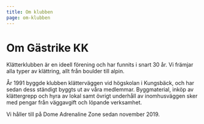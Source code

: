 ```yaml
---
title: Om klubben
page: om-klubben
---
```


# Om Gästrike KK

Klätterklubben är en ideell förening och har funnits i snart 30 år. Vi främjar alla typer av klättring, allt från boulder till alpin.

År 1991 byggde klubben klätterväggen vid högskolan i Kungsbäck, och har sedan dess ständigt byggts ut av våra medlemmar. Byggmaterial, inköp av klättergrepp och hyra av lokal samt övrigt underhåll av inomhusväggen sker med pengar från väggavgift och löpande verksamhet.

Vi håller till på Dome Adrenaline Zone sedan november 2019.